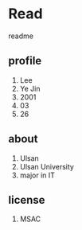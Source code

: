 # Read
readme

## profile
1. Lee
1. Ye Jin
1. 2001
1. 03
1. 26

## about
1. Ulsan
1. Ulsan University
1. major in IT

## license
1. MSAC